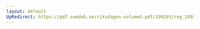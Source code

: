 ```yaml
---
layout: default
UpRedirect: https://pdf.swedeb.se/riksdagen-volumeG-pdf/199293/reg_199293/reg_199293_0368.pdf
---
```

